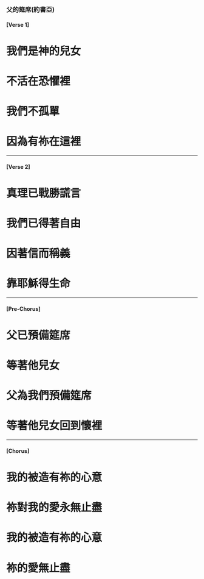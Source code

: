 ### 父的筵席(約書亞)
#### [Verse 1]
# 我們是神的兒女
# 不活在恐懼裡
# 我們不孤單
# 因為有祢在這裡

---

#### [Verse 2]
# 真理已戰勝謊言
# 我們已得著自由
# 因著信而稱義
# 靠耶穌得生命

---

#### [Pre-Chorus]
# 父已預備筵席
# 等著他兒女
# 父為我們預備筵席
# 等著他兒女回到懷裡

---

#### [Chorus]
# 我的被造有祢的心意
# 祢對我的愛永無止盡
# 我的被造有祢的心意
# 祢的愛無止盡